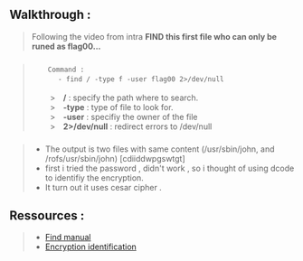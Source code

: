 ## Walkthrough :
> Following the video from intra **FIND this first file who can only be runed as flag00...**

> ###
> &emsp;&emsp;```Command :```  
> &emsp;&emsp;&emsp; ```- find / -type f -user flag00 2>/dev/null```  
> &emsp;&emsp;  
> &emsp;&emsp; >&emsp;**/** : specify the path where to search.  
> &emsp;&emsp; >&emsp;**-type** : type of file to look for.  
> &emsp;&emsp; >&emsp;**-user** : specifiy the owner of the file  
> &emsp;&emsp; >&emsp;**2>/dev/null** : redirect errors to /dev/null  
> ###

> + The output is two files with same content (/usr/sbin/john, and /rofs/usr/sbin/john) [cdiiddwpgswtgt]  
> + first i tried the password , didn't work , so i thought of using dcode to identifiy the encryption.  
> + It turn out it uses cesar cipher .

## Ressources :
> - [Find manual](https://man7.org/linux/man-pages/man1/find.1.html)
> - [Encryption identification](https://www.dcode.fr/identification-chiffrement)
